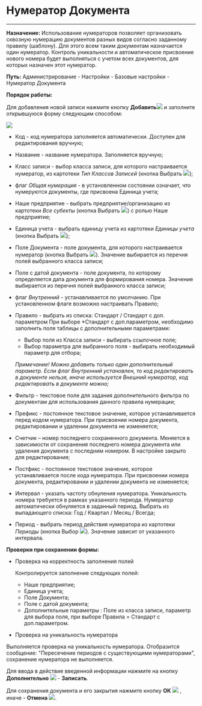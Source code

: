 ﻿# Нумератор Документа

----------

**Назначение:** Использование нумераторов позволяет организовать сквозную нумерацию документов разных видов согласно заданному правилу (шаблону). Для этого всем таким документам назначается один нумератор. Контроль уникальности и автоматическое присвоение нового номера будет выполняться с учетом всех документов, для которых назначен этот нумератор.  


**Путь:** Администрирование - Настройки - Базовые настройки - Нумератор Документа

**Порядок работы:**

Для добавления новой записи нажмите кнопку **Добавить**![](topic:Администрирование.AddFiles.Btn_Add.png)  и заполните открывшуюся форму следующим способом:

![](topic:.Администрирование.AddFiles.Screenshot_20099.jpg)

- Код - код нумератора заполняется автоматически. Доступен для редактирования вручную;
- Название - название нумератора. Заполняется вручную;
- Класс записи - выбор класса записи, для которого настраивается нумератор, из картотеки *Тип Классов Записей* (кнопка Выбрать ![](topic:.Администрирование.AddFiles.Btn_select.png));
- флаг *Общая нумерация* - в установленном состоянии означает, что нумеруются документы, где присвоена Единица учета;
- Наше предприятие - выбрать предприятие/организацию из картотеки *Все субекты* (кнопка Выбрать ![](topic:.Администрирование.AddFiles.Btn_select.png)) с ролью Наше предприятие;
- Единица учета - выбрать единицу учета из картотеки *Единицы учета* (кнопка Выбрать ![](topic:.Администрирование.AddFiles.Btn_select.png));
- Поле Документа - поле документа, для которого настраивается нумератор (кнопка Выбрать ![](topic:.Администрирование.AddFiles.Btn_select.png)). Значение выбирается из перечня полей выбранного класса записи;
- Поле с датой документа - поле документа, по которому определяется дата документа для формирования номера. Значение выбирается из перечня полей выбранного класса записи;
- флаг *Внутренний* - устанавливается по умолчанию. При установленном флаге возможно настраивать Правило;
- Правило - выбрать из списка: Стандарт / Стандарт с доп. параметром
    При выборе *Стандарт с доп.параметром, необходимо заполнить поля таблицы с дополнительными параметрами:
    - Выбор поля из Класса записи - выбирать ссылочное поле;
    - Выбор параметра для выбранного поля - выбирать необходимый параметр для отбора;

    *Примечание!  Можно добавить только один дополнительный параметр. Если флаг *Внутренний* установлен, то код редактировать в документе нельзя, иначе используется Внешний нумератор, код редактировать в документе можно;*
- Фильтр - текстовое поле для задания дополнительного фильтра по документам для использования данного правила нумерации;
- Префикс - постоянное текстовое значение, которое устанавливается перед кодом нумератора. При присвоении номера документа, редактировании и удалении документа не изменяется;
- Счетчик – номер последнего сохраненного документа. Меняется в зависимости от сохранения последнего номера документа или удаления документа с последним номером. В настройке закрыто для редактирования;
- Постфикс - постоянное текстовое значение, которое устанавливается после кода нумератора. При присвоении номера документа, редактировании и удалении документа не изменяется;
- Интервал - указать частоту обнуления нумератора. Уникальность номера требуется в рамках указанного периода. Нумератор автоматически обнуляется в заданный период. Выбрать из выпадающего списка: Год / Квартал / Месяц / Всегда;
- Период - выбрать период действия нумератора из картотеки *Периоды* (кнопка Выбор ![](topic:Администрирование.AddFiles.Btn_select.png)). Значение зависит от указанного интервала.

**Проверки при сохранении формы:**

- Проверка на корректность заполнения полей

    Контролируется заполнение следующих полей:
    * Наше предприятие;
    * Единица учета;
    * Поле Документа;
    * Поле с датой документа;
    * Дополнительные параметры : Поле из класса записи, параметр для выбора поля, при выборе Правила = Стандарт с доп.параметром.

- Проверка на уникальность нумератора

Выполняется проверка на уникальность нумератора. Отобразится сообщение: "Пересечение периодов с существующими нумераторами",
сохранение нумератора не выполняется.

Для ввода в действие введенной информации нажмите на кнопку **Дополнительно** ![](topic:Администрирование.AddFiles.Btn_OK.png) - **Записать**.

Для сохранения документа и его закрытия нажмите кнопку **ОК** ![](topic:Администрирование.AddFiles.Btn_Post.png) , иначе  -  **Отмена** ![](topic:Администрирование.AddFiles.BtnCloseCancel.png).

